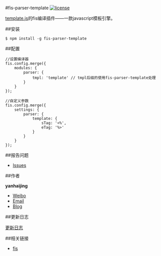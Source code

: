 #fis-parser-template [![license](https://img.shields.io/badge/license-MIT-blue.svg)](https://github.com/yanhaijing/fis-parser-template/blob/master/MIT-LICENSE.txt)

[template.js](https://github.com/yanhaijing/template.js)的fis编译插件——一款javascript模板引擎。

##安装

	$ npm install -g fis-parser-template

##配置

    //设置编译器
    fis.config.merge({
        modules: {
            parser: {
                tmpl: 'template' // tmpl后缀的使用fis-parser-template处理
            }
        }
    });
	
	//自定义参数
    fis.config.merge({
        settings: {
            parser: {
                template: {
                    sTag: '<%',
                    eTag: '%>'
                }
            }
        }
    });

##报告问题

- [Issues](https://github.com/yanhaijing/fis-parser-template/issues "report question")

##作者

**yanhaijing**

- [Weibo](http://weibo.com/yanhaijing1234 "yanhaijing's Weibo")
- [Email](mailto:yanhaijing@yeah.net "yanhaijing's Email")
- [Blog](http://yanhaijing.com "yanhaijing's Blog")

##更新日志

[更新日志](CHANGELOG.md)

##相关链接

- [fis](http://fis.baidu.com/)